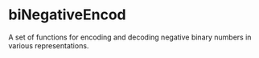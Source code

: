 # biNegativeEncod
A set of functions for encoding and decoding negative binary numbers in various representations.
